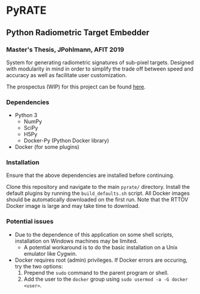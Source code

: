 # PyRATE

## Python Radiometric Target Embedder

### Master's Thesis, JPohlmann, AFIT 2019

System for generating radiometric signatures of sub-pixel targets.
Designed with modularity in mind in order to simplify the trade off between speed and accuracy
as well as facilitate user customization.

The prospectus (WIP) for this project can be found [here](doc/prospectus/prospectus.pdf).

### Dependencies

- Python 3
  - NumPy
  - SciPy
  - H5Py
  - Docker-Py (Python Docker library) 
- Docker (for some plugins)

### Installation

Ensure that the above dependencies are installed before continuing.

Clone this repository and navigate to the main `pyrate/` directory.
Install the default plugins by running the `build_defaults.sh` script.
All Docker images should be automatically downloaded on the first run.
Note that the RTTOV Docker image is large and may take time to download.

### Potential issues

- Due to the dependence of this application on some shell scripts, installation on Windows machines may be limited.
  - A potential workaround is to do the basic installation on a Unix emulator like Cygwin.
- Docker requires root (admin) privileges. If Docker errors are occuring, try the two options:
  1. Prepend the `sudo` command to the parent program or shell.
  2. Add the user to the `docker` group using `sudo usermod -a -G docker <user>`.
